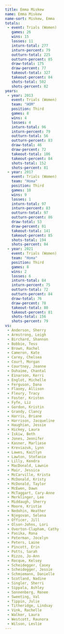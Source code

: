 ```yaml
---
title: Emma Miskew
name: Emma Miskew
name-sort: Miskew, Emma
totals:
 - event: Trials (Women)
   games: 26
   wins: 15
   losses: 11
   inturn-total: 277
   inturn-percent: 79
   outturn-total: 225
   outturn-percent: 85
   draw-total: 175
   draw-percent: 77
   takeout-total: 327
   takeout-percent: 84
   shots-total: 502
   shots-percent: 82
years:
 - year: 2013
   event: Trials (Women)
   team: "HOM"
   position: Third
   games: 8
   wins: 4
   losses: 4
   inturn-total: 96
   inturn-percent: 79
   outturn-total: 56
   outturn-percent: 83
   draw-total: 46
   draw-percent: 72
   takeout-total: 106
   takeout-percent: 84
   shots-total: 152
   shots-percent: 81
 - year: 2017
   event: Trials (Women)
   team: "Homa"
   position: Third
   games: 10
   wins: 9
   losses: 1
   inturn-total: 97
   inturn-percent: 83
   outturn-total: 97
   outturn-percent: 86
   draw-total: 53
   draw-percent: 81
   takeout-total: 141
   takeout-percent: 85
   shots-total: 194
   shots-percent: 84
 - year: 2021
   event: Trials (Women)
   team: "Homa"
   position: Third
   games: 8
   wins: 2
   losses: 6
   inturn-total: 84
   inturn-percent: 75
   outturn-total: 72
   outturn-percent: 84
   draw-total: 76
   draw-percent: 78
   takeout-total: 80
   takeout-percent: 81
   shots-total: 156
   shots-percent: 79
vs:
 - Anderson, Sherry
 - Armstrong, Leigh
 - Birchard, Shannon
 - Bobbie, Tess
 - Brown, Rachel
 - Cameron, Kate
 - Carey, Chelsea
 - Court, Morgan
 - Courtney, Joanne
 - Duhaime, Chantal
 - Einarson, Kerri
 - Englot, Michelle
 - Ferguson, Dana
 - Flaxey, Allison
 - Fleury, Tracy
 - Foster, Kristen
 - Fyfe, Liz
 - Gordon, Kristin
 - Grandy, Clancy
 - Harris, Briane
 - Harrison, Jacqueline
 - Haughian, Jessie
 - Hickey, Laura
 - Iskiw, Beth
 - Jones, Jennifer
 - Kasner, Marliese
 - Kreviazuk, Lynn
 - Lawes, Kaitlyn
 - Lawton, Stefanie
 - Lilly, Kendra
 - MacDonald, Lawnie
 - Mair, Jessica
 - McCarville, Krista
 - McDonald, Kristy
 - McDonald, Taylor
 - McEwen, Dawn
 - McTaggart, Cary-Anne
 - Merklinger, Lee
 - Middaugh, Sherry
 - Moore, Kristie
 - Nedohin, Heather
 - Njegovan, Selena
 - Officer, Jill
 - Olson-Johns, Lori
 - Overton-Clapham, Cathy
 - Pasika, Rona
 - Peterman, Jocelyn
 - Peters, Laine
 - Pincott, Erin
 - Potts, Sarah
 - Rizzo, Jo-Ann
 - Rocque, Kelsey
 - Scheidegger, Casey
 - Scheidegger, Jessie
 - Schmiemann, Danielle
 - Scotland, Nadine
 - Singler, Sherri
 - Sippala, Ashley
 - Sonnenberg, Renee
 - Sweeting, Val
 - Tippin, Julie
 - Titheridge, Lindsay
 - Vink, Rachelle
 - Walker, Laura
 - Westcott, Raunora
 - Wilson, Leslie
---
```

